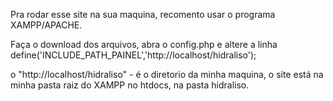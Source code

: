 Pra rodar esse site na sua maquina, recomento usar o programa XAMPP/APACHE.

Faça o download dos arquivos, abra o config.php e altere a linha define('INCLUDE_PATH_PAINEL','http://localhost/hidraliso');

o "http://localhost/hidraliso" - é o diretorio da minha maquina, o site está na minha pasta raiz do XAMPP no htdocs, na pasta hidraliso.